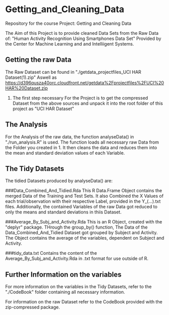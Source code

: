 # Getting_and_Cleaning_Data
Repository for the course Project: Getting and Cleaning Data

The Aim of this Project is to provide cleaned Data Sets from the Raw Data of:
"Human Activity Recognition Using Smartphones Data Set" Provided by the Center for Machine Learning and and Intelliigent Systems. 

## Getting the raw Data
The Raw Dataset can be found in "./getdata_projectfiles_UCI HAR Dataset(1).zip"
Aswell as https://d396qusza40orc.cloudfront.net/getdata%2Fprojectfiles%2FUCI%20HAR%20Dataset.zip 

1. The first step necessary For the Project is to get the compressed Dataset from the above sources and unpack it into the root folder of this project as "UCI HAR Dataset"

## The Analysis 
For the Analysis of the raw data, the function analyseData()  in "./run_analysis.R" is used. The function loads all necessary raw Data from the Folder you created in 1. It then cleans the data and reduces them into the mean and standard deviation values of each Variable.

## The Tidy Datasets

The tidied Datasets produced by analyseData() are: 

###Data_Combined_And_Tidied.Rda 
This R Data.Frame Object contains the merged Data of the Training and Test Sets. It also Combined the X Values of each trial/observation with their respective Label, provided in the Y_(...).txt files.
Additionally, the contained Variables of the raw Data got reduced to only the means and standard deviations in thiis Dataset. 

###Average_By_Subj_and_Activity.Rda
This is an R Object, created with the "deplyr" package. THrough the group_by() function, The Data of the Data_Combined_And_Tidied Dataset got grouped by Subject and Activity. The Object contains the average of the variables, dependent on Subject and Activity.  

###tidy_data.txt 
Contains the content of the Average_By_Subj_and_Activity.Rda in .txt format for use outside of R. 

## Further Information on the variables
For more information on the variables in the Tidy Datasets, refer to the "./CodeBook" folder containing all necessary information. 

For information on the raw Dataset refer to the CodeBook provided with the zip-compressed package.
